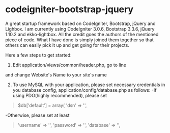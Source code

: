 # codeigniter-bootstrap-jquery
A great startup framework based on CodeIgniter, Bootstrap, jQuery and Lighbox. I am currently using CodeIgniter 3.0.6, Bootstrap 3.3.6, jQuery 1.10.2 and ekko-lightbox. All the credit goes the authors of the mentioned piece of code. What I have done is simply joined them together so that others can easily pick it up and get going for their projects.

Here a few steps to get started:
1) Edit application/views/common/header.php, go to line 
><title><?php echo $pageTitle; ?> | Website's Name</title>
and change Website's Name to your site's name

2) To use MySQL with your application, please set necessary credentials in you database config,  application/config/database.php as follows:
-If using PDO(highly recommended), please set 
>$db['default'] = array(
>	'dsn'	=> '',
  
-Otherwise, please set at least
>	'username' => '',
>	'password' => '',
>	'database' => '',
  
